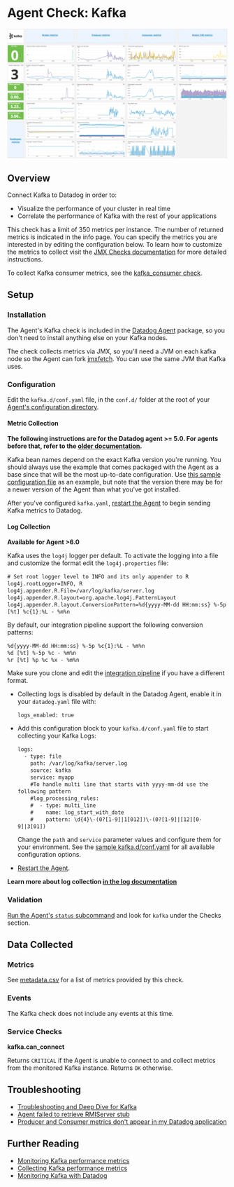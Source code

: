 # Agent Check: Kafka

![Kafka Dashboard][30]

## Overview

Connect Kafka to Datadog in order to:

* Visualize the performance of your cluster in real time
* Correlate the performance of Kafka with the rest of your applications

This check has a limit of 350 metrics per instance. The number of returned metrics is indicated in the info page. You can specify the metrics you are interested in by editing the configuration below. To learn how to customize the metrics to collect visit the [JMX Checks documentation][13] for more detailed instructions.

To collect Kafka consumer metrics, see the [kafka_consumer check][14].

## Setup
### Installation

The Agent's Kafka check is included in the [Datadog Agent][15] package, so you don't need to install anything else on your Kafka nodes.

The check collects metrics via JMX, so you'll need a JVM on each kafka node so the Agent can fork [jmxfetch][16]. You can use the same JVM that Kafka uses.

### Configuration

Edit the `kafka.d/conf.yaml` file,  in the `conf.d/` folder at the root of your [Agent's configuration directory][31].

#### Metric Collection

**The following instructions are for the Datadog agent >= 5.0. For agents before that, refer to the [older documentation][17].**

Kafka bean names depend on the exact Kafka version you're running. You should always use the example that comes packaged with the Agent as a base since that will be the most up-to-date configuration. Use [this sample configuration file][18] as an example, but note that the version there may be for a newer version of the Agent than what you've got installed.

After you've configured `kafka.yaml`, [restart the Agent][19] to begin sending Kafka metrics to Datadog.

#### Log Collection

**Available for Agent >6.0**

Kafka uses the `log4j` logger per default. To activate the logging into a file and customize the format edit the `log4j.properties` file:

```
# Set root logger level to INFO and its only appender to R
log4j.rootLogger=INFO, R
log4j.appender.R.File=/var/log/kafka/server.log
log4j.appender.R.layout=org.apache.log4j.PatternLayout
log4j.appender.R.layout.ConversionPattern=%d{yyyy-MM-dd HH:mm:ss} %-5p [%t] %c{1}:%L - %m%n
```

By default, our integration pipeline support the following conversion patterns:

  ```
  %d{yyyy-MM-dd HH:mm:ss} %-5p %c{1}:%L - %m%n
  %d [%t] %-5p %c - %m%n
  %r [%t] %p %c %x - %m%n
  ```

Make sure you clone and edit the [integration pipeline][20] if you have a different format.

* Collecting logs is disabled by default in the Datadog Agent, enable it in your `datadog.yaml` file with:

  ```
  logs_enabled: true
  ```

* Add this configuration block to your `kafka.d/conf.yaml` file to start collecting your Kafka Logs:

  ```
  logs:
    - type: file
      path: /var/log/kafka/server.log
      source: kafka
      service: myapp
      #To handle multi line that starts with yyyy-mm-dd use the following pattern
      #log_processing_rules:
      #  - type: multi_line
      #    name: log_start_with_date
      #    pattern: \d{4}\-(0?[1-9]|1[012])\-(0?[1-9]|[12][0-9]|3[01])
  ```

  Change the `path` and `service` parameter values and configure them for your environment.
  See the [sample kafka.d/conf.yaml][18] for all available configuration options.

* [Restart the Agent][19].

**Learn more about log collection [in the log documentation][21]**

### Validation

[Run the Agent's `status` subcommand][22] and look for `kafka` under the Checks section.

## Data Collected
### Metrics
See [metadata.csv][23] for a list of metrics provided by this check.

### Events
The Kafka check does not include any events at this time.

### Service Checks
**kafka.can_connect**

Returns `CRITICAL` if the Agent is unable to connect to and collect metrics from the monitored Kafka instance.
Returns `OK` otherwise.

## Troubleshooting

* [Troubleshooting and Deep Dive for Kafka][24]
* [Agent failed to retrieve RMIServer stub][25]
* [Producer and Consumer metrics don't appear in my Datadog application][26]

## Further Reading

* [Monitoring Kafka performance metrics][27]
* [Collecting Kafka performance metrics][28]
* [Monitoring Kafka with Datadog][29]


[13]: https://docs.datadoghq.com/integrations/java/
[14]: https://docs.datadoghq.com/integrations/kafka/#agent-check-kafka-consumer
[15]: https://app.datadoghq.com/account/settings#agent
[16]: https://github.com/DataDog/jmxfetch
[17]: https://github.com/DataDog/dd-agent/wiki/Deprecated-instructions-to-install-python-dependencies-for-the-Datadog-Agent
[18]: https://github.com/DataDog/integrations-core/blob/master/kafka/datadog_checks/kafka/data/conf.yaml.example
[19]: https://docs.datadoghq.com/agent/faq/agent-commands/#start-stop-restart-the-agent
[20]: https://docs.datadoghq.com/logs/processing/#integration-pipelines
[21]: https://docs.datadoghq.com/logs
[22]: https://docs.datadoghq.com/agent/faq/agent-commands/#agent-status-and-information
[23]: https://github.com/DataDog/integrations-core/blob/master/kafka/metadata.csv
[24]: https://docs.datadoghq.com/integrations/faq/troubleshooting-and-deep-dive-for-kafka
[25]: https://docs.datadoghq.com/integrations/faq/agent-failed-to-retrieve-rmierver-stub
[26]: https://docs.datadoghq.com/integrations/faq/producer-and-consumer-metrics-don-t-appear-in-my-datadog-application
[27]: https://www.datadoghq.com/blog/monitoring-kafka-performance-metrics/
[28]: https://www.datadoghq.com/blog/collecting-kafka-performance-metrics/
[29]: https://www.datadoghq.com/blog/monitor-kafka-with-datadog/
[30]: https://raw.githubusercontent.com/DataDog/integrations-core/master/kafka/images/kafka_dashboard.png
[31]: https://docs.datadoghq.com/agent/faq/agent-configuration-files/#agent-configuration-directory
